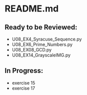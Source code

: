 # README.md
## Ready to be Reviewed:
* U08_EX4_Syracuse_Sequence.py
* U08_EX6_Prime_Numbers.py
* U08_EX08_GCD.py
* U08_EX14_GrayscaleIMG.py
## In Progress:
* exercise 15
* exercise 17
